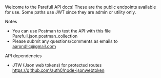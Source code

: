 Welcome to the Parefull API docs!
These are the public endpoints available for use.
Some paths use JWT since they are admin or utility only.

Notes
- You can use Postman to test the API with this file
    Parefull.json.postman_collection
- Please submit any questions/comments as emails to aarondllc@gmail.com

API dependencies
- JTW (Json web tokens) for protected routes
https://github.com/auth0/node-jsonwebtoken